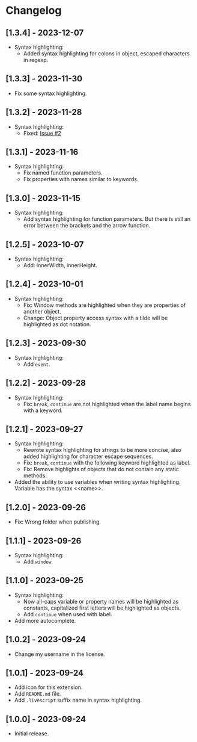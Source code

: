 # Changelog

## [1.3.4] - 2023-12-07

- Syntax highlighting:
  + Added syntax highlighting for colons in object, escaped characters in regexp.

## [1.3.3] - 2023-11-30

- Fix some syntax highlighting.

## [1.3.2] - 2023-11-28

- Syntax highlighting:
  + Fixed: [Issue #2](https://github.com/tientq64/livescript-vscode/issues/2)

## [1.3.1] - 2023-11-16

- Syntax highlighting:
  + Fix named function parameters.
  + Fix properties with names similar to keywords.

## [1.3.0] - 2023-11-15
- Syntax highlighting:
  + Add syntax highlighting for function parameters. But there is still an error between the brackets and the arrow function.

## [1.2.5] - 2023-10-07

- Syntax highlighting:
  + Add: innerWidth, innerHeight.

## [1.2.4] - 2023-10-01

- Syntax highlighting:
  + Fix: Window methods are highlighted when they are properties of another object.
  + Change: Object property access syntax with a tilde will be highlighted as dot notation.

## [1.2.3] - 2023-09-30

- Syntax highlighting:
  + Add `event`.

## [1.2.2] - 2023-09-28

- Syntax highlighting:
  + Fix: `break`, `continue` are not highlighted when the label name begins with a keyword.

## [1.2.1] - 2023-09-27

- Syntax highlighting:
  + Rewrote syntax highlighting for strings to be more concise, also added highlighting for character escape sequences.
  + Fix: `break`, `continue` with the following keyword highlighted as label.
  + Fix: Remove highlights of objects that do not contain any static methods.
- Added the ability to use variables when writing syntax highlighting. Variable has the syntax &lt;&lt;name&gt;&gt;.

## [1.2.0] - 2023-09-26

- Fix: Wrong folder when publishing.

## [1.1.1] - 2023-09-26

- Syntax highlighting:
  + Add `window`.

## [1.1.0] - 2023-09-25

- Syntax highlighting:
  + Now all-caps variable or property names will be highlighted as constants, capitalized first letters will be highlighted as objects.
  + Add `continue` when used with label.
- Add more autocomplete.

## [1.0.2] - 2023-09-24

- Change my username in the license.

## [1.0.1] - 2023-09-24

- Add icon for this extension.
- Add `README.md` file.
- Add `.livescript` suffix name in syntax highlighting.

## [1.0.0] - 2023-09-24

- Initial release.

